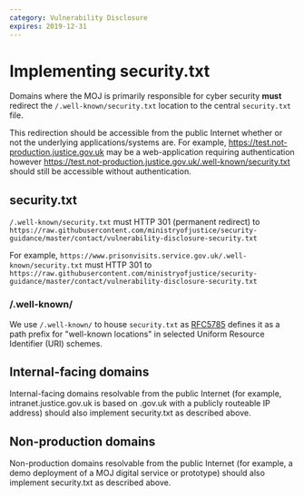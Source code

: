 ```yaml
---
category: Vulnerability Disclosure
expires: 2019-12-31
---
```

# Implementing security.txt

Domains where the MOJ is primarily responsible for cyber security **must** redirect the `/.well-known/security.txt` location to the central `security.txt` file.

This redirection should be accessible from the public Internet whether or not the underlying applications/systems are. For example, https://test.not-production.justice.gov.uk may be a web-application requiring authentication however https://test.not-production.justice.gov.uk/.well-known/security.txt should still be accessible without authentication.

## security.txt

`/.well-known/security.txt` must HTTP 301 (permanent redirect) to `https://raw.githubusercontent.com/ministryofjustice/security-guidance/master/contact/vulnerability-disclosure-security.txt`

For example,
`https://www.prisonvisits.service.gov.uk/.well-known/security.txt`
must HTTP 301 to
`https://raw.githubusercontent.com/ministryofjustice/security-guidance/master/contact/vulnerability-disclosure-security.txt`

### /.well-known/

We use `/.well-known/` to house `security.txt` as [RFC5785](https://tools.ietf.org/html/rfc5785) defines it as a path prefix for "well-known locations" in selected Uniform Resource Identifier (URI) schemes.

## Internal-facing domains

Internal-facing domains resolvable from the public Internet (for example, intranet.justice.gov.uk is based on .gov.uk with a publicly routeable IP address) should also implement security.txt as described above.

## Non-production domains

Non-production domains resolvable from the public Internet (for example, a demo deployment of a MOJ digital service or prototype) should also implement security.txt as described above.
